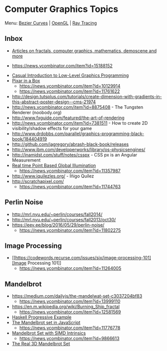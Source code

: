 # Computer Graphics Topics

Menu: [Bezier Curves](bezier.md) | [OpenGL](opengl.md) | [Ray Tracing](ray_tracing.md)

## Inbox

+ [Articles on fractals, computer graphics, mathematics, demoscene and more](http://iquilezles.org/www/index.htm)
 - https://news.ycombinator.com/item?id=15188152
+ [Casual Introduction to Low-Level Graphics Programming](http://stephaniehurlburt.com/blog/2016/10/28/casual-introduction-to-low-level-graphics-programming)
+ [Pixar in a Box](https://www.khanacademy.org/partner-content/pixar)
   - https://news.ycombinator.com/item?id=10129914
   - https://news.ycombinator.com/item?id=11761622
+ http://design.tutsplus.com/tutorials/create-dimension-with-gradients-in-this-abstract-poster-design--cms-21974
+ http://news.ycombinator.com/item?id=8875408 - The Tungsten Renderer (noobody.org)
+ http://www.fxguide.com/featured/the-art-of-rendering
+ http://news.ycombinator.com/item?id=7381511 - How to create 2D visibility/shadow effects for your game
+ http://www.drdobbs.com/parallel/graphics-programming-black-book/184404919
+ http://github.com/jagregory/abrash-black-book/releases
+ http://www.ibm.com/developerworks/library/os-physicsengines/
+ http://inamidst.com/stuff/notes/csspx - CSS px is an Angular Measurement
+ [Real time Point Based Global Illumination](http://www.aduprat.com/portfolio/?page=articles%2FPBGI)
   - https://news.ycombinator.com/item?id=11357987
+ http://www.iquilezles.org/ - Íñigo Quílez
+ http://scratchapixel.com/
   - https://news.ycombinator.com/item?id=11744763

## Perlin Noise

+ http://mrl.nyu.edu/~perlin/courses/fall2014/
+ http://mrl.nyu.edu/~perlin/courses/fall2013/oct30/
+ https://eev.ee/blog/2016/05/29/perlin-noise/
   - https://news.ycombinator.com/item?id=11802275

## Image Processing

+ [[https://codewords.recurse.com/issues/six/image-processing-101][Image Processing 101]]
   - https://news.ycombinator.com/item?id=11264005

## Mandelbrot

+ https://medium.com/dailyjs/the-mandelwat-set-c3037204bf83
   - https://news.ycombinator.com/item?id=13999110
+ https://en.m.wikipedia.org/wiki/Burning_Ship_fractal
   - https://news.ycombinator.com/item?id=12581569
+ [Haskell Progressive Example](http://yannesposito.com/Scratch/en/blog/Haskell-OpenGL-Mandelbrot/)
+ [The Mandelbrot set in JavaScript](http://slicker.me/fractals/fractals.htm)
   - https://news.ycombinator.com/item?id=11776778
+ [Mandelbrot Set with SIMD Intrinsics](http://nullprogram.com/blog/2015/07/10/)
   - https://news.ycombinator.com/item?id=9866613
+ [The Real 3D Mandelbrot Set](https://christopherolah.wordpress.com/2011/08/08/the-real-3d-mandelbrot-set/)
